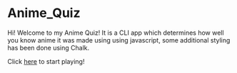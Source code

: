# Anime_Quiz
 Hi! Welcome to my Anime Quiz! It is a CLI app which determines how well you know anime it was made using using javascript, some additional styling has been done using Chalk.

 Click [here](https://replit.com/@apoornima/Anime-quiz?embed=1&output=1) to start playing!
